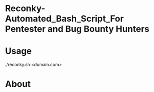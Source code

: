 # Reconky-Automated_Bash_Script_For Pentester and Bug Bounty Hunters

# Usage
./reconky.sh <domain.com>

# About 

